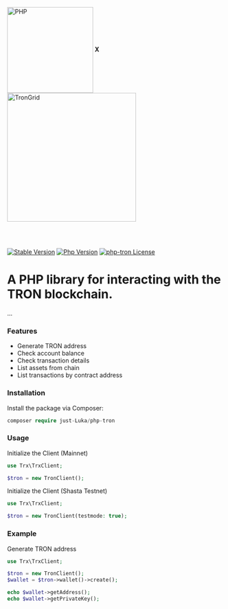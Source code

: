 <br>
<br>
<p>
  <img src="https://just-luka.github.io/php.svg" width="200" style="vertical-align: middle;" alt="PHP">
  <b>X</b>
  <img src="https://just-luka.github.io/trongrid.png" width="300" style="vertical-align: middle;" alt="TronGrid">
</p>
<br>
<br>
<p>
  <a href="https://github.com/just-Luka/php-tron/releases"><img src="https://poser.pugx.org/just-Luka/php-tron/v/stable" alt="Stable Version"></a>
  <a href="https://www.php.net"><img src="https://img.shields.io/badge/php-%3E=8.2-8993be.svg?maxAge=2592000" alt="Php Version"></a>
  <a href="https://github.com/just-Luka/php-tron/blob/main/LICENSE"><img src="https://img.shields.io/github/license/just-Luka/php-tron.svg?maxAge=2592000" alt="php-tron License"></a>
</p>


# A PHP library for interacting with the TRON blockchain.

...

### Features
<ul>
    <li>Generate TRON address</li>
    <li>Check account balance</li>
    <li>Check transaction details</li>
    <li>List assets from chain</li>
    <li>List transactions by contract address</li>
</ul>

### Installation
Install the package via Composer:
``` php
composer require just-Luka/php-tron
```

### Usage

Initialize the Client (Mainnet)
``` php
use Trx\TrxClient;

$tron = new TronClient();
```

Initialize the Client (Shasta Testnet)
``` php
use Trx\TrxClient;

$tron = new TronClient(testmode: true);
```

### Example

Generate TRON address
``` php
use Trx\TrxClient;

$tron = new TronClient();
$wallet = $tron->wallet()->create();

echo $wallet->getAddress();
echo $wallet->getPrivateKey();
```
